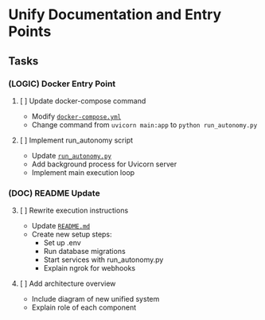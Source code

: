 # Unify Documentation and Entry Points

## Tasks

### (LOGIC) Docker Entry Point
1. [ ] Update docker-compose command
   - Modify [`docker-compose.yml`](ai_dev_bot_platform/docker-compose.yml)
   - Change command from `uvicorn main:app` to `python run_autonomy.py`

2. [ ] Implement run_autonomy script
   - Update [`run_autonomy.py`](run_autonomy.py)
   - Add background process for Uvicorn server
   - Implement main execution loop

### (DOC) README Update
3. [ ] Rewrite execution instructions
   - Update [`README.md`](README.md)
   - Create new setup steps:
     - Set up .env
     - Run database migrations
     - Start services with run_autonomy.py
     - Explain ngrok for webhooks

4. [ ] Add architecture overview
   - Include diagram of new unified system
   - Explain role of each component